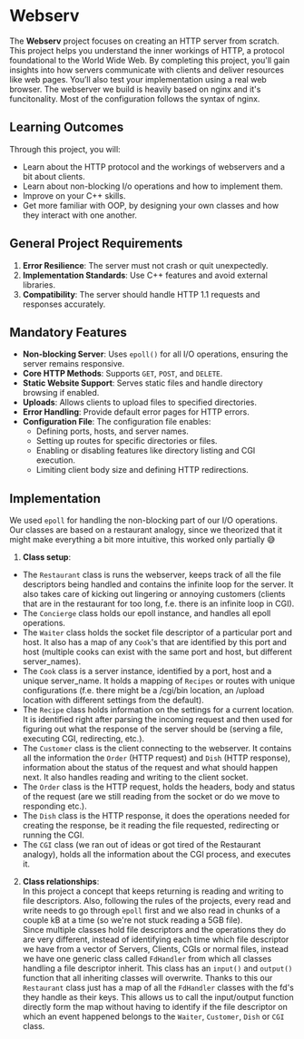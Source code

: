 # Webserv

The **Webserv** project focuses on creating an HTTP server from scratch. This project helps you understand the inner workings of HTTP, a protocol foundational to the World Wide Web. By completing this project, you'll gain insights into how servers communicate with clients and deliver resources like web pages. You’ll also test your implementation using a real web browser.
The webserver we build is heavily based on nginx and it's funcitonality. Most of the configuration follows the syntax of nginx.


## Learning Outcomes

Through this project, you will:
- Learn about the HTTP protocol and the workings of webservers and a bit about clients.
- Learn about non-blocking I/o operations and how to implement them.
- Improve on your C++ skills.
- Get more familiar with OOP, by designing your own classes and how they interact with one another.

## General Project Requirements
1. **Error Resilience**: The server must not crash or quit unexpectedly.
2. **Implementation Standards**: Use C++ features and avoid external libraries.
3. **Compatibility**: The server should handle HTTP 1.1 requests and responses accurately.

## Mandatory Features
- **Non-blocking Server**: Uses `epoll()` for all I/O operations, ensuring the server remains responsive.
- **Core HTTP Methods**: Supports `GET`, `POST`, and `DELETE`.
- **Static Website Support**: Serves static files and handle directory browsing if enabled.
- **Uploads**: Allows clients to upload files to specified directories.
- **Error Handling**: Provide default error pages for HTTP errors.
- **Configuration File**: The configuration file enables:
  - Defining ports, hosts, and server names.
  - Setting up routes for specific directories or files.
  - Enabling or disabling features like directory listing and CGI execution.
  - Limiting client body size and defining HTTP redirections.

## Implementation
We used `epoll` for handling the non-blocking part of our I/O operations. <br>
Our classes are based on a restaurant analogy, since we theorized that it might make everything a bit more intuitive, this worked only partially 😅 <br>

1. **Class setup**:
  - The `Restaurant` class is runs the webserver, keeps track of all the file descriptors being handled and contains the infinite loop for the server. It also takes care of kicking out lingering or annoying customers (clients that are in the restaurant for too long, f.e. there is an infinite loop in CGI).
  - The `Concierge` class holds our epoll instance, and handles all epoll operations.
  - The `Waiter` class holds the socket file descriptor of a particular port and host. It also has a map of any `Cook`'s that are identified by this port and host (multiple cooks can exist with the same port and host, but different server_names).
  - The `Cook` class is a server instance, identified by a port, host and a unique server_name. It holds a mapping of `Recipes` or routes with unique configurations (f.e. there might be a /cgi/bin location, an /upload location with different settings from the default).
  - The `Recipe` class holds information on the settings for a current location. It is identified right after parsing the incoming request and then used for figuring out what the response of the server should be (serving a file, executing CGI, redirecting, etc.).
  - The `Customer` class is the client connecting to the webserver. It contains all the information the `Order` (HTTP request) and `Dish` (HTTP response), information about the status of the request and what should happen next. It also handles reading and writing to the client socket.
  - The `Order` class is the HTTP request, holds the headers, body and status of the request (are we still reading from the socket or do we move to responding etc.).
  - The `Dish` class is the HTTP response, it does the operations needed for creating the response, be it reading the file requested, redirecting or running the CGI.
  - The `CGI` class (we ran out of ideas or got tired of the Restaurant analogy), holds all the information about the CGI process, and executes it.

2. **Class relationships**:<br>
In this project a concept that keeps returning is reading and writing to file descriptors. Also, following the rules of the projects, every read and write needs to go through `epoll` first and we also read in chunks of a couple kB at a time (so we're not stuck reading a 5GB file). <br>
Since multiple classes hold file descriptors and the operations they do are very different, instead of identifying each time which file descriptor we have from a vector of Servers, Clients, CGIs or normal files, instead we have one generic class called `FdHandler` from which all classes handling a file descriptor inherit. This class has an `input()` and `output()` function that all inheriting classes will overwrite. Thanks to this our `Restaurant` class just has a map of all the `FdHandler` classes with the fd's they handle as their keys. This allows us to call the input/output function directly form the map without having to identify if the file descriptor on which an event happened belongs to the `Waiter`, `Customer`, `Dish` or `CGI` class.


